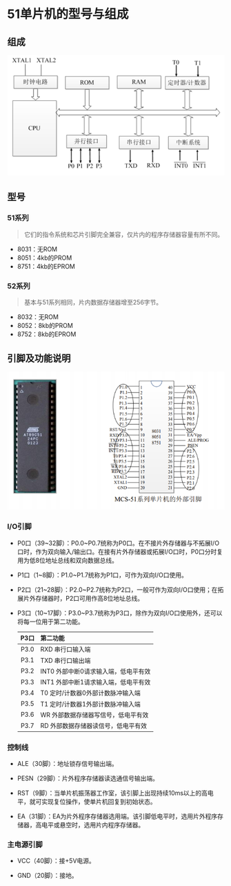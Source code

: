 # 51单片机的型号与组成



## 组成

<img src=".\1_img_types.png"  />



## 型号

### 51系列

> 它们的指令系统和芯片引脚完全兼容，仅片内的程序存储器容量有所不同。

- 8031：无ROM
- 8051：4kb的PROM
- 8751：4kb的EPROM

### 52系列

> 基本与51系列相同，片内数据存储器增至256字节。

- 8032：无ROM
- 8052：8kb的PROM
- 8752：8kb的EPROM




## 引脚及功能说明

<img src=".\1_img_gpios.png"  />

### I/O引脚

- P0口（39~32脚）：P0.0~P0.7统称为P0口。在不接片外存储器与不拓展I/O口时，作为双向输入/输出口。在接有片外存储器或拓展I/O口时，P0口分时复用为低8位地址总线和双向数据总线。

- P1口（1~8脚）：P1.0~P1.7统称为P1口，可作为双向I/O口使用。

- P2口（21~28脚）：P2.0~P2.7统称为P2口，一般可作为双向I/O口使用；在拓展片外存储器时，P2口可用作高8位地址总线。

- P3口（10~17脚）：P3.0~P3.7统称为P3口，除作为双向I/O口使用外，还可以将每一位用于第二功能。

  | P3口 | 第二功能                             |
  | :--: | :----------------------------------- |
  | P3.0 | RXD 串行口输入端                     |
  | P3.1 | TXD 串行口输出端                     |
  | P3.2 | INT0 外部中断0请求输入端，低电平有效 |
  | P3.3 | INT1 外部中断1请求输入端，低电平有效 |
  | P3.4 | T0 定时/计数器0外部计数脉冲输入端    |
  | P3.5 | T1 定时/计数器1外部计数脉冲输入端    |
  | P3.6 | WR 外部数据存储器写信号，低电平有效  |
  | P3.7 | RD 外部数据存储器读信号，低电平有效  |

### 控制线 

- ALE（30脚）：地址锁存信号输出端。

- PESN（29脚）：片外程序存储器读选通信号输出端。

- RST（9脚）：当单片机振荡器工作室，该引脚上出现持续10ms以上的高电平，就可实现复位操作，使单片机回复到初始状态。

- EA（31脚）：EA为片外程序存储器选用端。该引脚低电平时，选用片外程序存储器，高电平或悬空时，选用片内程序存储器。

### 主电源引脚

- VCC（40脚）：接+5V电源。

- GND（20脚）：接地。
